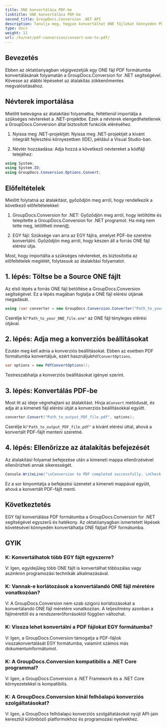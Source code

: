 ```yaml
---
title: ONE konvertálása PDF-be
linktitle: ONE konvertálása PDF-be
second_title: GroupDocs.Conversion .NET API
description: Tanulja meg, hogyan konvertálhat ONE fájlokat könnyedén PDF formátumba a GroupDocs.Conversion for .NET segítségével. Kövesse lépésenkénti útmutatónkat.
type: docs
weight: 11
url: /hu/net/pdf-conversion/convert-one-to-pdf/
---
```

## Bevezetés

Ebben az oktatóanyagban végigvezetjük egy ONE fájl PDF formátumba konvertálásának folyamatán a GroupDocs.Conversion for .NET segítségével. Kövesse az alábbi lépéseket az átalakítás zökkenőmentes megvalósításához.

## Névterek importálása

Mielőtt belevágna az átalakítási folyamatba, feltétlenül importálja a szükséges névtereket a .NET-projektbe. Ezek a névterek elengedhetetlenek a GroupDocs.Conversion által biztosított funkciók eléréséhez.

1. Nyissa meg .NET-projektjét: Nyissa meg .NET-projektjét a kívánt integrált fejlesztési környezetben (IDE), például a Visual Studio-ban.

2. Névtér hozzáadása: Adja hozzá a következő névtereket a kódfájl tetejéhez:

```csharp
using System;
using System.IO;
using GroupDocs.Conversion.Options.Convert;
```

## Előfeltételek

Mielőtt folytatná az átalakítást, győződjön meg arról, hogy rendelkezik a következő előfeltételekkel:

1.  GroupDocs.Conversion for .NET: Győződjön meg arról, hogy letöltötte és telepítette a GroupDocs.Conversion for .NET programot. Ha még nem tette meg, letöltheti innen[itt](https://releases.groupdocs.com/conversion/net/).

2. EGY fájl: Szüksége van arra az EGY fájlra, amelyet PDF-be szeretne konvertálni. Győződjön meg arról, hogy készen áll a forrás ONE fájl elérési útja.

Most, hogy importálta a szükséges névtereket, és biztosította az előfeltételek meglétét, folytassuk az átalakítási folyamatot.

## 1. lépés: Töltse be a Source ONE fájlt

Az első lépés a forrás ONE fájl betöltése a GroupDocs.Conversion segítségével. Ez a lépés magában foglalja a ONE fájl elérési útjának megadását.

```csharp
using (var converter = new GroupDocs.Conversion.Converter("Path_to_your_ONE_file.one"))
```

 Cserélje ki`"Path_to_your_ONE_file.one"` az ONE fájl tényleges elérési útjával.

## 2. lépés: Adja meg a konverziós beállításokat

 Ezután meg kell adnia a konverziós beállításokat. Ebben az esetben PDF formátumba konvertáljuk, ezért használjuk`PdfConvertOptions`.

```csharp
var options = new PdfConvertOptions();
```

Testreszabhatja a konverziós beállításokat igényei szerint.

## 3. lépés: Konvertálás PDF-be

 Most itt az ideje végrehajtani az átalakítást. Hívja a`Convert` metódusát, és adja át a kimeneti fájl elérési útját a konverziós beállításokkal együtt.

```csharp
converter.Convert("Path_to_output_PDF_file.pdf", options);
```

 Cserélje ki`"Path_to_output_PDF_file.pdf"` a kívánt elérési úttal, ahová a konvertált PDF-fájlt menteni szeretné.

## 4. lépés: Ellenőrizze az átalakítás befejezését

Az átalakítási folyamat befejezése után a kimeneti mappa ellenőrzésével ellenőrizheti annak sikerességét.

```csharp
Console.WriteLine("\nConversion to PDF completed successfully. \nCheck output in {0}", outputFolder);
```

Ez a sor kinyomtatja a befejezési üzenetet a kimeneti mappával együtt, ahová a konvertált PDF-fájlt menti.

## Következtetés

EGY fájl konvertálása PDF formátumba a GroupDocs.Conversion for .NET segítségével egyszerű és hatékony. Az oktatóanyagban ismertetett lépések követésével könnyedén konvertálhatja ONE fájljait PDF formátumba.

## GYIK

### K: Konvertálhatok több EGY fájlt egyszerre?

V: Igen, egyidejűleg több ONE fájlt is konvertálhat többszálas vagy aszinkron programozási technikák alkalmazásával.

### K: Vannak-e korlátozások a konvertálandó ONE fájl méretére vonatkozóan?

V: A GroupDocs.Conversion nem szab szigorú korlátozásokat a konvertálandó ONE fájl méretére vonatkozóan. A teljesítmény azonban a fájlmérettől és a rendszererőforrásoktól függően változhat.

### K: Vissza lehet konvertálni a PDF fájlokat EGY formátumba?

V: Igen, a GroupDocs.Conversion támogatja a PDF-fájlok visszakonvertálását EGY formátumba, valamint számos más dokumentumformátumot.

### K: A GroupDocs.Conversion kompatibilis a .NET Core programmal?

V: Igen, a GroupDocs.Conversion a .NET Framework és a .NET Core környezetekkel is kompatibilis.

### K: A GroupDocs.Conversion kínál felhőalapú konverziós szolgáltatásokat?

V: Igen, a GroupDocs felhőalapú konverziós szolgáltatásokat nyújt API-jain keresztül különböző platformokhoz és programozási nyelvekhez.